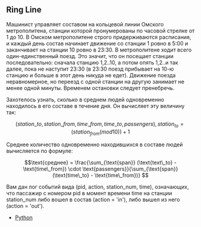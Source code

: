 ## Ring Line

Машинист управляет составом на кольцевой линии Омского метрополитена, станции которой пронумерованы по часовой стрелке от 1 до 10. В Омском метрополитене строго придерживаются расписания, и каждый день состав начинает движение со станции 1 ровно в 5:00 и заканчивает на станции 10 ровно в 23:30. В метрополитене ходит всего один-единственный поезд. Это значит, что он посещает станции последовательно: сначала станцию 1,2..10, а потом опять 1,2..и так далее, пока не наступит 23:30 (в 23:30 поезд прибывает на 10-ю станцию и больше в этот день никуда не едет). Движение поезда неравномерное, но переезд с одной станции на другую занимает не менее одной минуты. Временем остановки следует пренебречь.

Захотелось узнать, сколько в среднем людей одновременно находилось в его составе в течение дня. Он вычисляет эту величину так:

$$(station\_to, station\_from, time\_from, time\_to, passengers),station_{to} = (station_{from}(mod10)) + 1$$

Среднее количество одновременно находившихся в составе людей вычисляется по формуле:

$$\text{среднее} = \frac{\sum_{\text{span}} (\text{text\_to} - \text{time\_from}) \cdot \text{passengers}}{\sum_{\text{span}} (\text{time\_to} - \text{time\_from})}
$$

Вам дан лог событий вида (pid, action, station_num, time), означающих, что пассажир с номером pid в момент времени time на станции station_num либо вошел в состав (action = 'in'), либо вышел из него (action = 'out').

- [Python](https://github.com/UlyanaGru/ring_line/blob/master/ring_line.py)